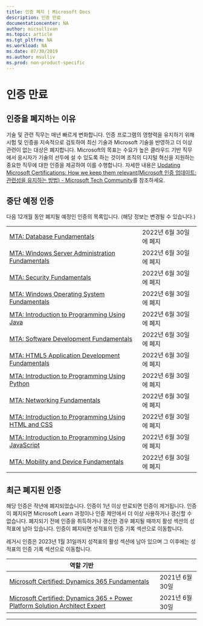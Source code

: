 ```yaml
---
title: 인증 폐지 | Microsoft Docs
description: 인증 만료
documentationcenter: NA
author: micsullivan
ms.topic: article
ms.tgt_pltfrm: NA
ms.workload: NA
ms.date: 07/30/2019
ms.author: msulliv
ms.prod: non-product-specific
---
```

# <a name="certification-retirement"></a>인증 만료

## <a name="why-certifications-get-retired"></a>인증을 폐지하는 이유

기술 및 관련 직무는 매년 빠르게 변화합니다. 인증 프로그램의 영향력을 유지하기 위해 시험 및 인증을 지속적으로 검토하여 최신 기술과 Microsoft 기술을 반영하고 더 이상 관련이 없는 대상은 폐지합니다. Microsoft의 목표는 수요가 높은 클라우드 기반 직무에서 응시자가 기술의 선두에 설 수 있도록 하는 것이며 조직의 디지털 혁신을 지원하는 중요한 직무에 대한 인증을 제공하여 이를 수행합니다. 자세한 내용은 [Updating Microsoft Certifications: How we keep them relevant(Microsoft 인증 업데이트: 관련성을 유지하는 방법) - Microsoft Tech Community](https://techcommunity.microsoft.com/t5/microsoft-learn-blog/updating-microsoft-certifications-how-we-keep-them-relevant/ba-p/1469425)를 참조하세요.

## <a name="certifications-scheduled-to-retire"></a>중단 예정 인증

다음 12개월 동안 폐지될 예정인 인증의 목록입니다. (해당 정보는 변경될 수 있습니다.)  

|                                             |                    |
| ---------------------------------------------------------------------------------- | ------------------ |
| [MTA: Database Fundamentals](/learn/certifications/mta-database-fundamentals) | 2022년 6월 30일에 폐지 |
| [MTA: Windows Server Administration Fundamentals](/learn/certifications/mta-windows-server-administration-fundamentals) | 2022년 6월 30일에 폐지 |
| [MTA: Security Fundamentals](/learn/certifications/mta-security-fundamentals) | 2022년 6월 30일에 폐지 |
| [MTA: Windows Operating System Fundamentals](/learn/certifications/mta-windows-operating-system-fundamentals) | 2022년 6월 30일에 폐지 |
| [MTA: Introduction to Programming Using Java](/learn/certifications/mta-introduction-to-programming-using-java) | 2022년 6월 30일에 폐지 |
| [MTA: Software Development Fundamentals](/learn/certifications/mta-software-development-fundamentals) | 2022년 6월 30일에 폐지 |
| [MTA: HTML5 Application Development Fundamentals](/learn/certifications/mta-html5-application-development-fundamentals) | 2022년 6월 30일에 폐지 |
| [MTA: Introduction to Programming Using Python](/learn/certifications/mta-introduction-to-programming-using-python) | 2022년 6월 30일에 폐지 |
| [MTA: Networking Fundamentals](/learn/certifications/mta-networking-fundamentals) | 2022년 6월 30일에 폐지 |
| [MTA: Introduction to Programming Using HTML and CSS](/learn/certifications/mta-introduction-to-programming-using-html-and-css) | 2022년 6월 30일에 폐지 |
| [MTA: Introduction to Programming Using JavaScript](/learn/certifications/mta-introduction-to-programming-using-javascript) | 2022년 6월 30일에 폐지 |
| [MTA: Mobility and Device Fundamentals](/learn/certifications/mta-mobility-and-device-fundamentals) | 2022년 6월 30일에 폐지 |

## <a name="recently-retired-certifications"></a>최근 폐지된 인증 

해당 인증은 작년에 폐지되었습니다. 인증이 1년 이상 만료되면 인증이 제거됩니다. 인증이 폐지되면 Microsoft Learn 과정이나 인증 제안에서 더 이상 사용하거나 갱신할 수 없습니다. 폐지되기 전에 인증을 취득하거나 갱신한 경우 폐지될 때까지 활성 섹션의 성적표에 남아 있습니다. 인증이 폐지되면 성적표의 인증 기록 섹션으로 이동합니다.

레거시 인증은 2023년 1월 31일까지 성적표의 활성 섹션에 남아 있으며 그 이후에는 성적표의 인증 기록 섹션으로 이동합니다.

| 역할 기반                                                                         |                    |
| ---------------------------------------------------------------------------------- | ------------------ |
| [Microsoft Certified: Dynamics 365 Fundamentals](/learn/certifications/d365-fundamentals) | 2021년 6월 30일 |
| [Microsoft Certified: Dynamics 365 + Power Platform Solution Architect Expert](/learn/certifications/power-apps-and-d365-solution-architect-expert) | 2021년 6월 30일 |


___
